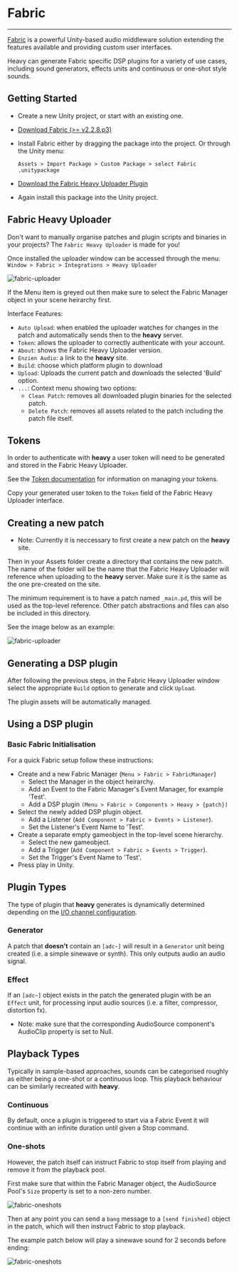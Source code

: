 # Fabric
---

[Fabric](http://www.tazman-audio.co.uk) is a powerful Unity-based audio middleware solution extending the features available and providing custom user interfaces.

Heavy can generate Fabric specific DSP plugins for a variety of use cases, including sound generators, effects units and continuous or one-shot style sounds.

## Getting Started

* Create a new Unity project, or start with an existing one.

* [Download Fabric (>= v2.2.8.p3)](http://www.tazman-audio.co.uk/downloads)

* Install Fabric either by dragging the package into the project. Or through the Unity menu:

    `Assets > Import Package > Custom Package > select Fabric .unitypackage`

* [Download the Fabric Heavy Uploader Plugin](http://www.tazman-audio.co.uk/fabric-integrations)

* Again install this package into the Unity project.

## Fabric Heavy Uploader

Don't want to manually organise patches and plugin scripts and binaries in your projects? The `Fabric Heavy Uploader` is made for you!

Once installed the uploader window can be accessed through the menu:
    `Window > Fabric > Integrations > Heavy Uploader`

![fabric-uploader](img/docs_fabric_uploader.png)

If the Menu item is greyed out then make sure to select the Fabric Manager object in your scene heirarchy first.

Interface Features:
* `Auto Upload`: when enabled the uploader watches for changes in the patch and automatically sends then to the **heavy** server.
* `Token`: allows the uploader to correctly authenticate with your account.
* `About`: shows the Fabric Heavy Uploader version.
* `Enzien Audio`: a link to the **heavy** site.
* `Build`: choose which platform plugin to download
* `Upload`: Uploads the current patch and downloads the selected 'Build' option.
* `...`: Context menu showing two options:
    - `Clean Patch`: removes all downloaded plugin binaries for the selected patch.
    - `Delete Patch`: removes all assets related to the patch including the patch file itself.

## Tokens

In order to authenticate with **heavy** a user token will need to be generated and stored in the Fabric Heavy Uploader.

See the [Token documentation](#02.getting_started#tokens) for information on managing your tokens.

Copy your generated user token to the `Token` field of the Fabric Heavy Uploader interface.

## Creating a new patch

* Note: Currently it is neccessary to first create a new patch on the **heavy** site.

Then in your Assets folder create a directory that contains the new patch. The name of the folder will be the name that the Fabric Heavy Uploader will reference when uploading to the **heavy** server. Make sure it is the same as the one pre-created on the site.

The minimum requirement is to have a patch named `_main.pd`, this will be used as the top-level reference. Other patch abstractions and files can also be included in this directory.

See the image below as an example:

![fabric-uploader](img/docs_fabric_patches.png)

## Generating a DSP plugin

After following the previous steps, in the Fabric Heavy Uploader window select the appropriate `Build` option to generate and click `Upload`.

The plugin assets will be automatically managed.

## Using a DSP plugin

### Basic Fabric Initialisation

For a quick Fabric setup follow these instructions:

* Create and a new Fabric Manager (`Menu > Fabric > FabricManager`)
    * Select the Manager in the object heirarchy.
    * Add an Event to the Fabric Manager's Event Manager, for example 'Test'.
    * Add a DSP plugin `(Menu > Fabric > Components > Heavy > {patch})`
* Select the newly added DSP plugin object.
    * Add a Listener (`Add Component > Fabric > Events > Listener`).
    * Set the Listener's Event Name to 'Test'.
* Create a separate empty gameobject in the top-level scene hierarchy.
    * Select the new gameobject.
    * Add a Trigger (`Add Component > Fabric > Events > Trigger`).
    * Set the Trigger's Event Name to 'Test'.
* Press play in Unity.

## Plugin Types

The type of plugin that **heavy** generates is dynamically determined depending on the [I/O channel configuration](#02.getting_started#audio-input-output).

### Generator

A patch that __doesn't__ contain an `[adc~]` will result in a `Generator` unit being created (i.e. a simple sinewave or synth). This only outputs audio an audio signal.

### Effect

If an `[adc~]` object exists in the patch the generated plugin with be an `Effect` unit, for processing input audio sources (i.e. a filter, compressor, distortion fx).

* Note: make sure that the corresponding AudioSource component's AudioClip property is set to Null.

## Playback Types

Typically in sample-based approaches, sounds can be categorised roughly as either being a one-shot or a continuous loop. This playback behaviour can be similarly recreated with **heavy**.

### Continuous

By default, once a plugin is triggered to start via a Fabric Event it will continue with an infinite duration until given a Stop command.

### One-shots

However, the patch itself can instruct Fabric to stop itself from playing and remove it from the playback pool.

First make sure that within the Fabric Manager object, the AudioSource Pool's `Size` property is set to a non-zero number.

![fabric-oneshots](img/docs_fabric_audiopool.png)

Then at any point you can send a `bang` message to a `[send finished]` object in the patch, which will then instruct Fabric to stop playback.

The example patch below will play a sinewave sound for 2 seconds before ending:

![fabric-oneshots](img/docs_fabric_oneshot.png)


